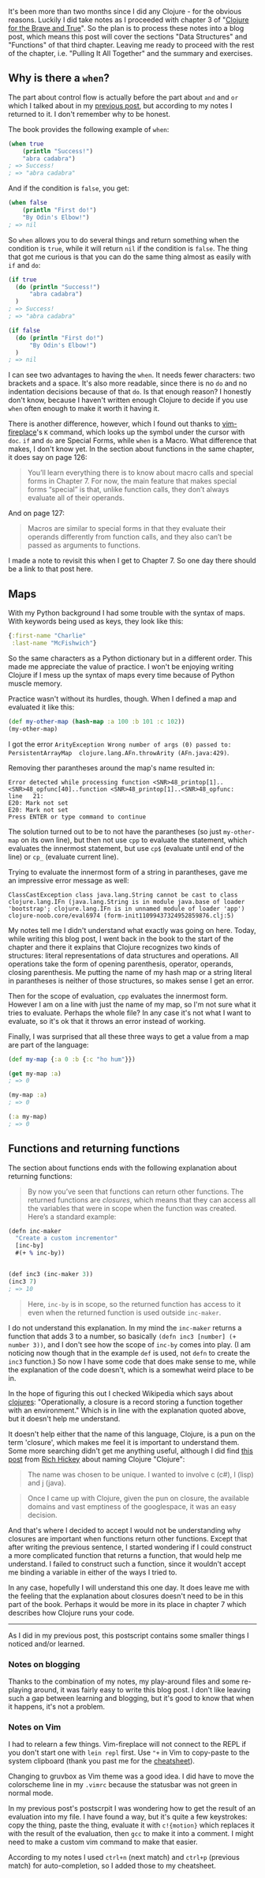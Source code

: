 <!--
.. title: (clj 4) Learning about when, maps and closures
.. slug: clj4-learning-when-maps-closures
.. date: 2020-07-31 22:25:15 UTC+02:00
.. tags: clojure, programming, brave clojure
.. category: clojure
.. link: 
.. description:
.. type: text
-->

It's been more than two months since I did any Clojure - for the obvious reasons. Luckily I did take notes as I proceeded with chapter 3 of "[Clojure for the Brave and True](https://www.braveclojure.com/)". So the plan is to process these notes into a blog post, which means this post will cover the sections "Data Structures" and "Functions" of that third chapter. Leaving me ready to proceed with the rest of the chapter, i.e. "Pulling It All Together" and the summary and exercises.


## Why is there a `when`?
The part about control flow is actually before the part about `and` and `or` which I talked about in my [previous post](link://slug/clj3-and-or-being-weird), but according to my notes I returned to it. I don't remember why to be honest.

The book provides the following example of `when`:
```clojure
(when true
	(println "Success!")
	"abra cadabra")
; => Success!
; => "abra cadabra"
```

<!-- TEASER_END -->

And if the condition is `false`, you get:
```clojure
(when false
	(println "First do!")
	"By Odin's Elbow!")
; => nil
```

So `when` allows you to do several things and return something when the condition is `true`, while it will return `nil` if the condition is `false`. The thing that got me curious is that you can do the same thing almost as easily with `if` and `do`:
```clojure
(if true
  (do (println "Success!")
      "abra cadabra")
  )
; => Success!
; => "abra cadabra"

(if false
  (do (println "First do!")
      "By Odin's Elbow!")
  )
; => nil
```

I can see two advantages to having the `when`. It needs fewer characters: two brackets and a space. It's also more readable, since there is no `do` and no indentation decisions because of that `do`. Is that enough reason? I honestly don't know, because I haven't written enough Clojure to decide if you use `when` often enough to make it worth it having it.

There is another difference, however, which I found out thanks to [vim-fireplace](https://github.com/tpope/vim-fireplace)'s `K` command, which looks up the symbol under the cursor with `doc`. `if` and `do` are Special Forms, while `when` is a Macro. What difference that makes, I don't know yet. In the section about functions in the same chapter, it does say on page 126:
> You’ll learn everything there is to know about macro calls and special forms in Chapter 7. For now, the main feature that makes special forms “special” is that, unlike function calls, they don’t always evaluate all of their operands.

And on page 127:
> Macros are similar to special forms in that they evaluate their operands differently from function calls, and they also can’t be passed as arguments to functions.

I made a note to revisit this when I get to Chapter 7. So one day there should be a link to that post here.


## Maps
With my Python background I had some trouble with the syntax of maps. With keywords being used as keys, they look like this:
```clojure
{:first-name "Charlie"
 :last-name "McFishwich"}
```
So the same characters as a Python dictionary but in a different order. This made me appreciate the value of practice. I won't be enjoying writing Clojure if I mess up the syntax of maps every time because of Python muscle memory.

Practice wasn't without its hurdles, though. When I defined a map and evaluated it like this:
```clojure
(def my-other-map (hash-map :a 100 :b 101 :c 102))
(my-other-map)
```
I got the error `ArityException Wrong number of args (0) passed to: PersistentArrayMap  clojure.lang.AFn.throwArity (AFn.java:429)`. 

Removing ther parantheses around the map's name resulted in:
```text
Error detected while processing function <SNR>48_printop[1]..<SNR>48_opfunc[40]..function <SNR>48_printop[1]..<SNR>48_opfunc:
line   21:
E20: Mark not set
E20: Mark not set
Press ENTER or type command to continue
```

The solution turned out to be to not have the parantheses (so just `my-other-map` on its own line), but then not use `cpp` to evaluate the statement, which evaluates the innermost statement, but use `cp$` (evaluate until end of the line) or `cp_` (evaluate current line).

Trying to evaluate the innermost form of a string in parantheses, gave me an impressive error message as well:
```text
ClassCastException class java.lang.String cannot be cast to class clojure.lang.IFn (java.lang.String is in module java.base of loader 'bootstrap'; clojure.lang.IFn is in unnamed module of loader 'app')  clojure-noob.core/eval6974 (form-init11099437324952859876.clj:5)
```

My notes tell me I didn't understand what exactly was going on here. Today, while writing this blog post, I went back in the book to the start of the chapter and there it explains that Clojure recognizes two kinds of structures: literal representations of data structures and operations. All operations take the form of opening parenthesis, operator, operands, closing parenthesis. Me putting the name of my hash map or a string literal in parantheses is neither of those structures, so makes sense I get an error.

Then for the scope of evaluation, `cpp` evaluates the innermost form. However I am on a line with just the name of my map, so I'm not sure what it tries to evaluate. Perhaps the whole file? In any case it's not what I want to evaluate, so it's ok that it throws an error instead of working.

Finally, I was surprised that all these three ways to get a value from a map are part of the language:
```clojure
(def my-map {:a 0 :b {:c "ho hum"}})

(get my-map :a)
; => 0

(my-map :a)
; => 0

(:a my-map)
; => 0
```

## Functions and returning functions
The section about functions ends with the following explanation about returning functions:
>By now you’ve seen that functions can return other functions. The returned functions are _closures_, which means that they can access all the variables that were in scope when the function was created. Here’s a standard example:

```clojure
(defn inc-maker
  "Create a custom incrementor"
  [inc-by]
  #(+ % inc-by))


(def inc3 (inc-maker 3))
(inc3 7)
; => 10
```

> Here, `inc-by` is in scope, so the returned function has access to it even when the returned function is used outside `inc-maker`.

I do not understand this explanation. In my mind the `inc-maker` returns a function that adds 3 to a number, so basically `(defn inc3 [number] (+ number 3))`, and I don't see how the scope of `inc-by` comes into play. (I am noticing now though that in the example `def` is used, not `defn` to create the `inc3` function.) So now I have some code that does make sense to me, while the explanation of the code doesn't, which is a somewhat weird place to be in.

In the hope of figuring this out I checked Wikipedia which says about [clojures](https://en.wikipedia.org/wiki/Closure_(computer_programming)): "Operationally, a closure is a record storing a function together with an environment." Which is in line with the explanation quoted above, but it doesn't help me understand.

It doesn't help either that the name of this language, Clojure, is a pun on the term 'closure', which makes me feel it is important to understand them. Some more searching didn't get me anything useful, although I did find [this post](https://groups.google.com/forum/#!msg/clojure/4uDxeOS8pwY/UHiYp7p1a3YJ) from [Rich Hickey](https://twitter.com/richhickey) about naming Clojure "Clojure":
> The name was chosen to be unique. I wanted to involve c (c#), l (lisp)
and j (java).

> Once I came up with Clojure, given the pun on closure, the available
domains and vast emptiness of the googlespace, it was an easy
decision.

And that's where I decided to accept I would not be understanding why closures are important when functions return other functions. Except that after writing the previous sentence, I started wondering if I could construct a more complicated function that returns a function, that would help me understand. I failed to construct such a function, since it wouldn't accept me binding a variable in either of the ways I tried to.

In any case, hopefully I will understand this one day. It does leave me with the feeling that the explanation about closures doesn't need to be in this part of the book. Perhaps it would be more in its place in chapter 7 which describes how Clojure runs your code.

---

As I did in my previous post, this postscript contains some smaller things I noticed and/or learned.

### Notes on blogging
Thanks to the combination of my notes, my play-around files and some re-playing around, it was fairly easy to write this blog post. I don't like leaving such a gap between learning and blogging, but it's good to know that when it happens, it's not a problem.

### Notes on Vim
I had to relearn a few things. Vim-fireplace will not connect to the REPL if you don't start one with `lein repl` first. Use `"+` in Vim to copy-paste to the system clipboard (thank you past me for the [cheatsheet](link://slug/clojure-vim-cheatsheet)).

Changing to gruvbox as Vim theme was a good idea. I did have to move the colorscheme line in my `.vimrc` because the statusbar was not green in normal mode.

In my previous post's postscrpit I was wondering how to get the result of an evaluation into my file. I have found a way, but it's quite a few keystrokes: copy the thing, paste the thing, evaluate it with `c!{motion}` which replaces it with the result of the evaluation, then `gcc` to make it into a comment. I might need to make a custom vim command to make that easier.

According to my notes I used `ctrl+n` (next match) and `ctrl+p` (previous match) for auto-completion, so I added those to my cheatsheet.
